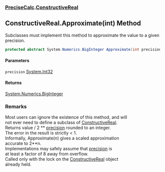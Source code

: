 ### [PreciseCalc](PreciseCalc.md 'PreciseCalc').[ConstructiveReal](PreciseCalc.ConstructiveReal.md 'PreciseCalc.ConstructiveReal')

## ConstructiveReal.Approximate(int) Method

Subclasses must implement this method to approximate the value to a given precision.

```csharp
protected abstract System.Numerics.BigInteger Approximate(int precision);
```
#### Parameters

<a name='PreciseCalc.ConstructiveReal.Approximate(int).precision'></a>

`precision` [System.Int32](https://docs.microsoft.com/en-us/dotnet/api/System.Int32 'System.Int32')

#### Returns
[System.Numerics.BigInteger](https://docs.microsoft.com/en-us/dotnet/api/System.Numerics.BigInteger 'System.Numerics.BigInteger')

### Remarks
Most users can ignore the existence of this method, and will  
not ever need to define a subclass of [ConstructiveReal](PreciseCalc.ConstructiveReal.md 'PreciseCalc.ConstructiveReal').  
Returns value / 2 ** [precision](PreciseCalc.ConstructiveReal.Approximate(int).md#PreciseCalc.ConstructiveReal.Approximate(int).precision 'PreciseCalc.ConstructiveReal.Approximate(int).precision') rounded to an integer.  
The error in the result is strictly < 1.  
Informally, Approximate(n) gives a scaled approximation  
accurate to 2**n.  
Implementations may safely assume that [precision](PreciseCalc.ConstructiveReal.Approximate(int).md#PreciseCalc.ConstructiveReal.Approximate(int).precision 'PreciseCalc.ConstructiveReal.Approximate(int).precision') is  
at least a factor of 8 away from overflow.  
Called only with the lock on the [ConstructiveReal](PreciseCalc.ConstructiveReal.md 'PreciseCalc.ConstructiveReal') object  
already held.